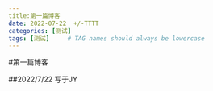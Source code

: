 ```yaml
---
title:第一篇博客
date: 2022-07-22  +/-TTTT
categories: [测试]
tags: [测试]     # TAG names should always be lowercase
---
```



#第一篇博客

##2022/7/22 写于JY